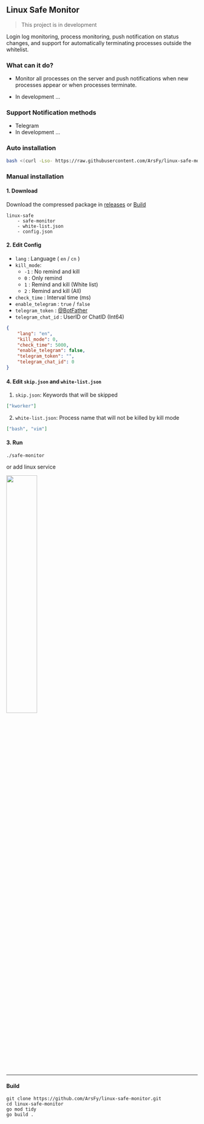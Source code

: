 ## Linux Safe Monitor

> This project is in development

Login log monitoring, process monitoring, push notification on status changes, and support for automatically terminating processes outside the whitelist.

### What can it do?

- Monitor all processes on the server and push notifications when new processes appear or when processes terminate.

- In development ...

### Support Notification methods

- Telegram
- In development ...

### Auto installation

```bash
bash <(curl -Lso- https://raw.githubusercontent.com/ArsFy/linux-safe-monitor/v0.2/install.sh)
```

### Manual installation

#### 1. Download

Download the compressed package in [releases](releases) or [Build](#build)

```
linux-safe
    - safe-monitor
    - white-list.json
    - config.json
```

#### 2. Edit Config

- `lang` : Language ( `en` / `cn` ) 
- `kill_mode`:
    - `-1` : No remind and kill
    - `0` : Only remind
	- `1` : Remind and kill (White list)
	- `2` : Remind and kill (All)
- `check_time` : Interval time (ms)
- `enable_telegram` : `true` / `false`
- `telegram_token` : [@BotFather](https://t.me/BotFather)
- `telegram_chat_id` : UserID or ChatID (Int64)

```json
{
    "lang": "en",
    "kill_mode": 0,
    "check_time": 5000,
    "enable_telegram": false,
    "telegram_token": "",
    "telegram_chat_id": 0
}
```

#### 4. Edit `skip.json` and `white-list.json`

1. `skip.json`: Keywords that will be skipped
```json
["kworker"]
```

2. `white-list.json`: Process name that will not be killed by kill mode
```json
["bash", "vim"]
```

#### 3. Run

```
./safe-monitor
```

or add linux service

[<img src="https://opengraph.githubassets.com/0ce367d2a8cee652c1242cb4a99af11939ad2161e47eac849791a8695027a549/ArsFy/add_service" width="40%" />](https://github.com/ArsFy/add_service)

-----

#### <span id="build">Build</span>

```
git clone https://github.com/ArsFy/linux-safe-monitor.git
cd linux-safe-monitor
go mod tidy
go build .
```